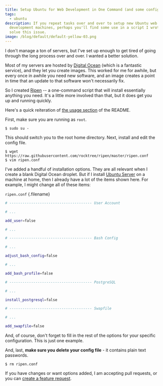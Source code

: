 ```yaml
---
title: Setup Ubuntu for Web Development in One Command (and some config)
tags:
  - ubuntu
description: If you repeat tasks over and over to setup new Ubuntu web
  development machines, perhaps you'll find some use in a script I wrote to
  solve this issue.
image: /blog/default/default-yellow-03.png
---
```


I don't manage a ton of servers, but I've set up enough to get tired of going through the long process over and over. I wanted a better solution.

Most of my servers are hosted by [Digital Ocean](https://www.digitalocean.com/) (which is a fantastic service), and they let you create images. This worked for me for awhile, but every once in awhile you need new software, and an image creates a point in time that an update to that software won't necessarily fix.

So I created [Ripen](https://github.com/seancdavis/ripen) -- a one-command script that will install essentially anything you need. It's a little more involved than that, but it does get you up and running quickly.

Here's a quick reiteration of [the usage section](https://github.com/rocktree/ripen#running-the-script) of the README.

First, make sure you are running as `root`.

    $ sudo su -

This should switch you to the root home directory. Next, install and edit the config file.

    $ wget https://raw.githubusercontent.com/rocktree/ripen/master/ripen.conf
    $ vim ripen.conf

I've added a handful of installation options. They are all relevant when I create a blank Digital Ocean droplet. But if I install [Ubuntu Server](http://www.ubuntu.com/server) on a machine at home, then I already have a lot of the items shown here. For example, I might change all of these items:

`ripen.conf` {.filename}

```bash
# -------------------------------------- User Account

# ...

add_user=false

# ...

# -------------------------------------- Bash Config

# ...

adjust_bash_config=false

# ...

add_bash_profile=false

# -------------------------------------- PostgreSQL

# ...

install_postgresql=false

# -------------------------------------- Swapfile

# ...

add_swapfile=false
```

And, of course, don't forget to fill in the rest of the options for your specific configuration. This is just one example.

And, last, **make sure you delete your config file** - it contains plain text passwords.

    $ rm ripen.conf

If you have changes or want options added, I am accepting pull requests, or you can [create a feature request](https://github.com/seancdavis/ripen/issues/new).
